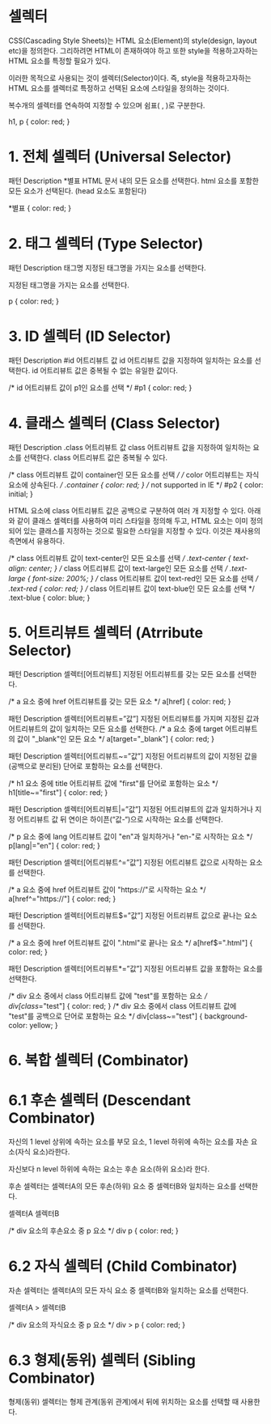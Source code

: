 # 셀렉터

CSS(Cascading Style Sheets)는 HTML 요소(Element)의 style(design, layout etc)을 정의한다. 그리하려면 HTML이 존재하여야 하고 또한 style을 적용하고자하는 HTML 요소를 특정할 필요가 있다.

이러한 목적으로 사용되는 것이 셀렉터(Selector)이다. 즉, style을 적용하고자하는 HTML 요소를 셀렉터로 특정하고 선택된 요소에 스타일을 정의하는 것이다.


  복수개의 셀렉터를 연속하여 지정할 수 있으며 쉼표( , )로 구분한다.

  h1, p { color: red; }

# 1. 전체 셀렉터 (Universal Selector)

패턴	Description
 *별표	HTML 문서 내의 모든 요소를 선택한다. html 요소를 포함한 모든 요소가 선택된다. (head 요소도 포함된다)

   *별표 { color: red; }


 # 2. 태그 셀렉터 (Type Selector)

 패턴	Description
태그명	지정된 태그명을 가지는 요소를 선택한다.

지정된 태그명을 가지는 요소를 선택한다.


 p { color: red; }


# 3. ID 셀렉터 (ID Selector)


패턴	Description
#id 어트리뷰트 값	id 어트리뷰트 값을 지정하여 일치하는 요소를 선택한다. id 어트리뷰트 값은 중복될 수 없는 유일한 값이다.

/* id 어트리뷰트 값이 p1인 요소를 선택 */
    #p1 { color: red; }

# 4. 클래스 셀렉터 (Class Selector)


패턴	Description
.class 어트리뷰트 값	class 어트리뷰트 값을 지정하여 일치하는 요소를 선택한다. class 어트리뷰트 값은 중복될 수 있다.

/* class 어트리뷰트 값이 container인 모든 요소를 선택 */
    /* color 어트리뷰트는 자식 요소에 상속된다. */
    .container { color: red; }
    /* not supported in IE */
    #p2 { color: initial; }

HTML 요소에 class 어트리뷰트 값은 공백으로 구분하여 여러 개 지정할 수 있다. 아래와 같이 클래스 셀렉터를 사용하여 미리 스타일을 정의해 두고, HTML 요소는 이미 정의되어 있는 클래스를 지정하는 것으로 필요한 스타일을 지정할 수 있다. 이것은 재사용의 측면에서 유용하다.

   /* class 어트리뷰트 값이 text-center인 모든 요소를 선택 */
    .text-center { text-align: center; }
    /* class 어트리뷰트 값이 text-large인 모든 요소를 선택 */
    .text-large  { font-size: 200%; }
    /* class 어트리뷰트 값이 text-red인 모든 요소를 선택 */
    .text-red    { color: red; }
    /* class 어트리뷰트 값이 text-blue인 모든 요소를 선택 */
    .text-blue   { color: blue; }


# 5. 어트리뷰트 셀렉터 (Atrribute Selector)

패턴	            Description
셀렉터[어트리뷰트]	지정된 어트리뷰트를 갖는 모든 요소를 선택한다.

  /* a 요소 중에 href 어트리뷰트를 갖는 모든 요소 */
    a[href] { color: red; }

패턴	Description
셀렉터[어트리뷰트=”값”]	지정된 어트리뷰트를 가지며 지정된 값과 어트리뷰트의 값이 일치하는 모든 요소를 선택한다.
/* a 요소 중에 target 어트리뷰트의 값이 "_blank"인 모든 요소 */
    a[target="_blank"] { color: red; }

패턴	Description
셀렉터[어트리뷰트~=”값”]	지정된 어트리뷰트의 값이 지정된 값을 (공백으로 분리된) 단어로 포함하는 요소를 선택한다.

/* h1 요소 중에 title 어트리뷰트 값에 "first"를 단어로 포함하는 요소 */
    h1[title~="first"] { color: red; }


패턴	Description
셀렉터[어트리뷰트|=”값”]	지정된 어트리뷰트의 값과 일치하거나 지정 어트리뷰트 값 뒤 연이은 하이픈(“값-“)으로 시작하는 요소를 선택한다.

  /* p 요소 중에 lang 어트리뷰트 값이 "en"과 일치하거나 "en-"로 시작하는 요소 */
    p[lang|="en"] { color: red; }

    

패턴	Description
셀렉터[어트리뷰트^=”값”]	지정된 어트리뷰트 값으로 시작하는 요소를 선택한다.

/* a 요소 중에 href 어트리뷰트 값이 "https://"로 시작하는 요소 */
    a[href^="https://"] { color: red; }

패턴	Description
셀렉터[어트리뷰트$=”값”]	지정된 어트리뷰트 값으로 끝나는 요소를 선택한다.

/* a 요소 중에 href 어트리뷰트 값이 ".html"로 끝나는 요소 */
    a[href$=".html"] { color: red; }

패턴	Description
셀렉터[어트리뷰트*=”값”]	지정된 어트리뷰트 값을 포함하는 요소를 선택한다.

 /* div 요소 중에서 class 어트리뷰트 값에 "test"를 포함하는 요소 */
    div[class*="test"] { color: red; }
    /* div 요소 중에서 class 어트리뷰트 값에 "test"를 공백으로 단어로 포함하는 요소 */
    div[class~="test"] { background-color: yellow; } 

# 6. 복합 셀렉터 (Combinator)

# 6.1 후손 셀렉터 (Descendant Combinator)

자신의 1 level 상위에 속하는 요소를 부모 요소, 1 level 하위에 속하는 요소를 자손 요소(자식 요소)라한다.

자신보다 n level 하위에 속하는 요소는 후손 요소(하위 요소)라 한다.

후손 셀렉터는 셀렉터A의 모든 후손(하위) 요소 중 셀렉터B와 일치하는 요소를 선택한다.


셀렉터A 셀렉터B

 /* div 요소의 후손요소 중 p 요소 */
    div p { color: red; }

# 6.2 자식 셀렉터 (Child Combinator)
자손 셀렉터는 셀렉터A의 모든 자식 요소 중 셀렉터B와 일치하는 요소를 선택한다.

셀렉터A > 셀렉터B

 /* div 요소의 자식요소 중 p 요소 */
    div > p { color: red; }

# 6.3 형제(동위) 셀렉터 (Sibling Combinator)
형제(동위) 셀렉터는 형제 관계(동위 관계)에서 뒤에 위치하는 요소를 선택할 때 사용한다.







